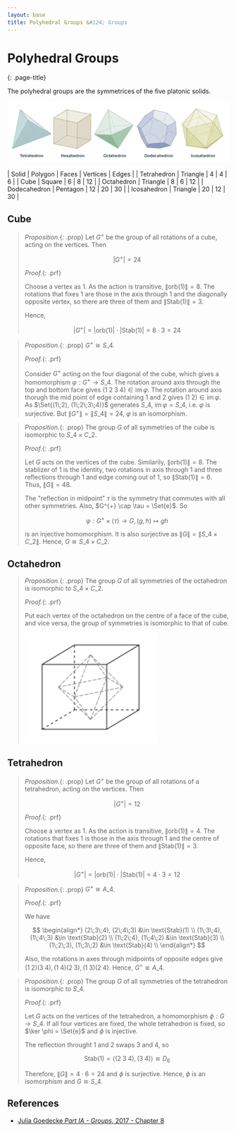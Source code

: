 ```yaml
---
layout: base
title: Polyhedral Groups &#124; Groups
---
```


# Polyhedral Groups
{: .page-title}

The polyhedral groups are the symmetrices of the five platonic solids.

![Platonic Solids](../images/groups/platonic-solids.png)

| Solid        | Polygon  | Faces | Vertices | Edges |
| Tetrahedron  | Triangle | 4     | 4        | 6     |
| Cube         | Square   | 6     | 8        | 12    |
| Octahedron   | Triangle | 8     | 6        | 12    |
| Dodecahedron | Pentagon | 12    | 20       | 30    |
| Icosahedron  | Triangle | 20    | 12       | 30    |

## Cube

> *Proposition.*{: .prop}
> Let $G^{+}$ be the group of all rotations of a cube, acting on the vertices. Then
>
> $$
  |G^{+}| = 24
  $$
>
> *Proof.*{: .prf}
>
> Choose a vertex as $1$. As the action is transitive, $\|\text{orb}(1)\| = 8$.
> The rotations that fixes $1$ are those in the axis through $1$ and the diagonally opposite vertex,
> so there are three of them and $\|\text{Stab}(1)\| = 3$.
>
> Hence,
>
> $$
  |G^{+}| = |\text{orb}(1)| \cdot |\text{Stab}(1)| = 8 \cdot 3 = 24
  $$

> *Proposition.*{: .prop}
> $G^{+} \cong S\_4$.
>
> *Proof.*{: .prf}
>
> Consider $G^{+}$ acting on the four diagonal of the cube, which gives a homomorphism $\varphi: G^{+} \to S\_4$.
> The rotation around axis through the top and bottom face gives $(1\;2\;3\;4) \in \text{im}\,\varphi$.
> The rotation around axis thorugh the mid point of edge containing $1$ and $2$ gives $(1\;2) \in \text{im}\,\varphi$.
> As $\Set{(1\;2), (1\;2\;3\;4)}$ generates $S\_4$, $\text{im}\,\varphi = S\_4$, i.e. $\varphi$ is surjective.
> But $\|G^{+}\| = \|S\_4\| = 24$, $\varphi$ is an isomorphism.

> *Proposition.*{: .prop}
> The group $G$ of all symmetries of the cube is isomorphic to $S\_4 \times C\_2$.
>
> *Proof.*{: .prf}
>
> Let $G$ acts on the vertices of the cube. Similarily, $\|\text{orb}(1)\| = 8$.
> The stablizer of $1$ is the identity, two rotations in axis through $1$ and three reflections through $1$ and edge coming out of $1$,
> so $\|\text{Stab}(1)\| = 6$. Thus, $\|G\| = 48$.
>
> The "reflection in midpoint" $\tau$ is the symmetry that commutes with all other symmetries.
> Also, $G^{+} \cap \tau = \Set{e}$. So
>
> $$
  \varphi: G^{+} \times \langle \tau \rangle \to G, (g, h) \mapsto gh
  $$
>
> is an injective homomorphism.
> It is also surjective as $\|G\| = \|S\_4 \times C\_2\|$.
> Hence, $G \cong S\_4 \times C\_2$.

## Octahedron

> *Proposition.*{: .prop}
> The group $G$ of all symmetries of the octahedron is isomorphic to $S\_4 \times C\_2$.
>
> *Proof.*{: .prf}
>
> Put each vertex of the octahedron on the centre of a face of the cube, and vice versa,
> the group of symmetries is isomorphic to that of cube.
>
> ![Cube & Octahedron](../images/groups/cube-octahedron.png)

## Tetrahedron

> *Proposition.*{: .prop}
> Let $G^{+}$ be the group of all rotations of a tetrahedron, acting on the vertices. Then
>
> $$
  |G^{+}| = 12
  $$
>
> *Proof.*{: .prf}
>
> Choose a vertex as $1$. As the action is transitive, $\|\text{orb}(1)\| = 4$.
> The rotations that fixes $1$ is those in the axis through $1$ and the centre of opposite face,
> so there are three of them and $\|\text{Stab}(1)\| = 3$.
>
> Hence,
>
> $$
  |G^{+}| = |\text{orb}(1)| \cdot |\text{Stab}(1)| = 4 \cdot 3 = 12
  $$

> *Proposition.*{: .prop}
> $G^{+} \cong A\_4$.
>
> *Proof.*{: .prf}
>
> We have
>
> $$
  \begin{align*}
  (2\;3\;4), (2\;4\;3) &\in \text{Stab}(1) \\
  (1\;3\;4), (1\;4\;3) &\in \text{Stab}(2) \\
  (1\;2\;4), (1\;4\;2) &\in \text{Stab}(3) \\
  (1\;2\;3), (1\;3\;2) &\in \text{Stab}(4) \\
  \end{align*}
  $$
>
> Also, the rotations in axes through midpoints of opposite edges give $(1\;2)(3\;4), (1\;4)(2\;3), (1\;3)(2\;4)$.
> Hence, $G^{+} \cong A\_4$.

> *Proposition.*{: .prop}
> The group $G$ of all symmetries of the tetrahedron is isomorphic to $S\_4$.
>
> *Proof.*{: .prf}
>
> Let $G$ acts on the vertices of the tetrahedron, a homomorphism $\phi: G \to S\_4$.
> If all four vertices are fixed, the whole tetrahedron is fixed, so $\ker \phi = \Set{e}$ and $\phi$ is injective.
>
> The reflection throught $1$ and $2$ swaps $3$ and $4$, so
>
> $$
  \text{Stab}(1) = \langle (2\;3\;4), (3\;4) \rangle \cong D_6
  $$
>
> Therefore, $\|G\| = 4 \cdot 6 = 24$ and $\phi$ is surjective.
> Hence, $\phi$ is an isomorphism and $G \cong S\_4$.

## References

* [Julia Goedecke _Part IA - Groups_, 2017 - Chapter 8](https://www.julia-goedecke.de/pdf/GroupsNotes.pdf)
